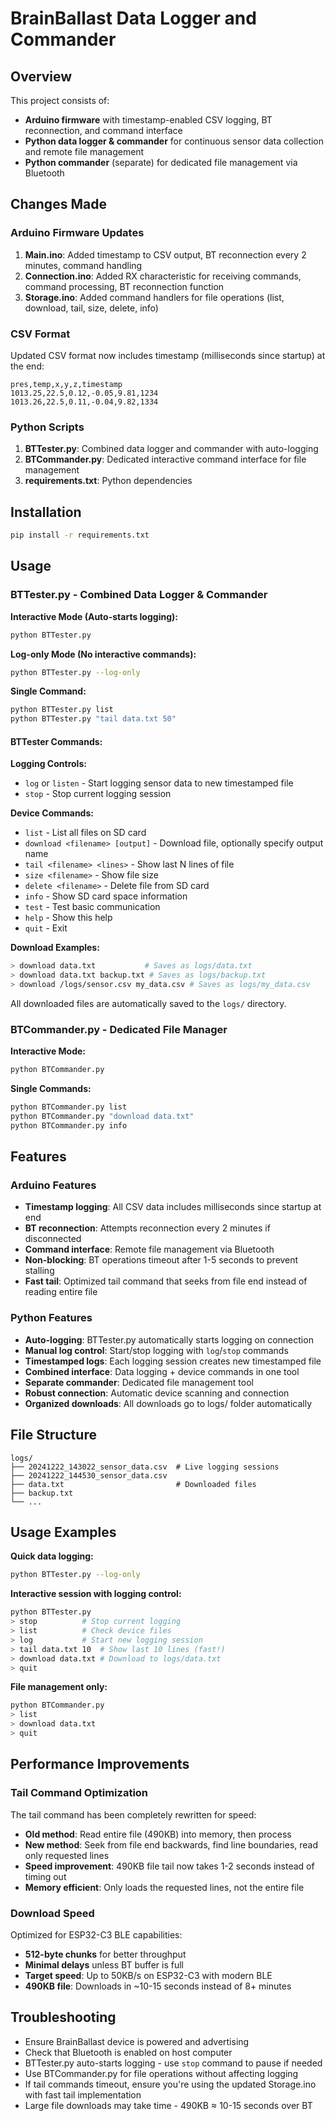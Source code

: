# BrainBallast Data Logger and Commander

## Overview

This project consists of:
- **Arduino firmware** with timestamp-enabled CSV logging, BT reconnection, and command interface
- **Python data logger & commander** for continuous sensor data collection and remote file management
- **Python commander** (separate) for dedicated file management via Bluetooth

## Changes Made

### Arduino Firmware Updates

1. **Main.ino**: Added timestamp to CSV output, BT reconnection every 2 minutes, command handling
2. **Connection.ino**: Added RX characteristic for receiving commands, command processing, BT reconnection function
3. **Storage.ino**: Added command handlers for file operations (list, download, tail, size, delete, info)

### CSV Format
Updated CSV format now includes timestamp (milliseconds since startup) at the end:
```
pres,temp,x,y,z,timestamp
1013.25,22.5,0.12,-0.05,9.81,1234
1013.26,22.5,0.11,-0.04,9.82,1334
```

### Python Scripts

1. **BTTester.py**: Combined data logger and commander with auto-logging
2. **BTCommander.py**: Dedicated interactive command interface for file management
3. **requirements.txt**: Python dependencies

## Installation

```bash
pip install -r requirements.txt
```

## Usage

### BTTester.py - Combined Data Logger & Commander

**Interactive Mode (Auto-starts logging):**
```bash
python BTTester.py
```

**Log-only Mode (No interactive commands):**
```bash
python BTTester.py --log-only
```

**Single Command:**
```bash
python BTTester.py list
python BTTester.py "tail data.txt 50"
```

#### BTTester Commands:
**Logging Controls:**
- `log` or `listen` - Start logging sensor data to new timestamped file
- `stop` - Stop current logging session

**Device Commands:**
- `list` - List all files on SD card
- `download <filename> [output]` - Download file, optionally specify output name
- `tail <filename> <lines>` - Show last N lines of file
- `size <filename>` - Show file size
- `delete <filename>` - Delete file from SD card
- `info` - Show SD card space information
- `test` - Test basic communication
- `help` - Show this help
- `quit` - Exit

**Download Examples:**
```bash
> download data.txt           # Saves as logs/data.txt
> download data.txt backup.txt # Saves as logs/backup.txt
> download /logs/sensor.csv my_data.csv # Saves as logs/my_data.csv
```

All downloaded files are automatically saved to the `logs/` directory.

### BTCommander.py - Dedicated File Manager

**Interactive Mode:**
```bash
python BTCommander.py
```

**Single Commands:**
```bash
python BTCommander.py list
python BTCommander.py "download data.txt"
python BTCommander.py info
```

## Features

### Arduino Features
- **Timestamp logging**: All CSV data includes milliseconds since startup at end
- **BT reconnection**: Attempts reconnection every 2 minutes if disconnected
- **Command interface**: Remote file management via Bluetooth
- **Non-blocking**: BT operations timeout after 1-5 seconds to prevent stalling
- **Fast tail**: Optimized tail command that seeks from file end instead of reading entire file

### Python Features
- **Auto-logging**: BTTester.py automatically starts logging on connection
- **Manual log control**: Start/stop logging with `log`/`stop` commands
- **Timestamped logs**: Each logging session creates new timestamped file
- **Combined interface**: Data logging + device commands in one tool
- **Separate commander**: Dedicated file management tool
- **Robust connection**: Automatic device scanning and connection
- **Organized downloads**: All downloads go to logs/ folder automatically

## File Structure
```
logs/
├── 20241222_143022_sensor_data.csv  # Live logging sessions
├── 20241222_144530_sensor_data.csv
├── data.txt                         # Downloaded files
├── backup.txt
└── ...
```

## Usage Examples

**Quick data logging:**
```bash
python BTTester.py --log-only
```

**Interactive session with logging control:**
```bash
python BTTester.py
> stop          # Stop current logging
> list          # Check device files  
> log           # Start new logging session
> tail data.txt 10  # Show last 10 lines (fast!)
> download data.txt # Download to logs/data.txt
> quit
```

**File management only:**
```bash
python BTCommander.py
> list
> download data.txt
> quit
```

## Performance Improvements

### Tail Command Optimization
The tail command has been completely rewritten for speed:
- **Old method**: Read entire file (490KB) into memory, then process
- **New method**: Seek from file end backwards, find line boundaries, read only requested lines
- **Speed improvement**: 490KB file tail now takes 1-2 seconds instead of timing out
- **Memory efficient**: Only loads the requested lines, not the entire file

### Download Speed
Optimized for ESP32-C3 BLE capabilities:
- **512-byte chunks** for better throughput
- **Minimal delays** unless BT buffer is full
- **Target speed**: Up to 50KB/s on ESP32-C3 with modern BLE
- **490KB file**: Downloads in ~10-15 seconds instead of 8+ minutes

## Troubleshooting
- Ensure BrainBallast device is powered and advertising
- Check that Bluetooth is enabled on host computer
- BTTester.py auto-starts logging - use `stop` command to pause if needed
- Use BTCommander.py for file operations without affecting logging
- If tail commands timeout, ensure you're using the updated Storage.ino with fast tail implementation
- Large file downloads may take time - 490KB ≈ 10-15 seconds over BT